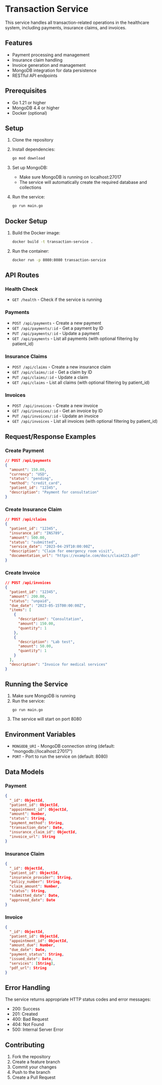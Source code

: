 # Transaction Service

This service handles all transaction-related operations in the healthcare system, including payments, insurance claims, and invoices.

## Features

- Payment processing and management
- Insurance claim handling
- Invoice generation and management
- MongoDB integration for data persistence
- RESTful API endpoints

## Prerequisites

- Go 1.21 or higher
- MongoDB 4.4 or higher
- Docker (optional)

## Setup

1. Clone the repository
2. Install dependencies:
   ```bash
   go mod download
   ```

3. Set up MongoDB:
   - Make sure MongoDB is running on localhost:27017
   - The service will automatically create the required database and collections

4. Run the service:
   ```bash
   go run main.go
   ```

## Docker Setup

1. Build the Docker image:
   ```bash
   docker build -t transaction-service .
   ```

2. Run the container:
   ```bash
   docker run -p 8080:8080 transaction-service
   ```

## API Routes

### Health Check
- `GET /health` - Check if the service is running

### Payments
- `POST /api/payments` - Create a new payment
- `GET /api/payments/:id` - Get a payment by ID
- `PUT /api/payments/:id` - Update a payment
- `GET /api/payments` - List all payments (with optional filtering by patient_id)

### Insurance Claims
- `POST /api/claims` - Create a new insurance claim
- `GET /api/claims/:id` - Get a claim by ID
- `PUT /api/claims/:id` - Update a claim
- `GET /api/claims` - List all claims (with optional filtering by patient_id)

### Invoices
- `POST /api/invoices` - Create a new invoice
- `GET /api/invoices/:id` - Get an invoice by ID
- `PUT /api/invoices/:id` - Update an invoice
- `GET /api/invoices` - List all invoices (with optional filtering by patient_id)

## Request/Response Examples

### Create Payment
```json
// POST /api/payments
{
  "amount": 150.00,
  "currency": "USD",
  "status": "pending",
  "method": "credit_card",
  "patient_id": "12345",
  "description": "Payment for consultation"
}
```

### Create Insurance Claim
```json
// POST /api/claims
{
  "patient_id": "12345",
  "insurance_id": "INS789",
  "amount": 500.00,
  "status": "submitted",
  "service_date": "2023-04-29T10:00:00Z",
  "description": "Claim for emergency room visit",
  "documentation_url": "https://example.com/docs/claim123.pdf"
}
```

### Create Invoice
```json
// POST /api/invoices
{
  "patient_id": "12345",
  "amount": 200.00,
  "status": "unpaid",
  "due_date": "2023-05-15T00:00:00Z",
  "items": [
    {
      "description": "Consultation",
      "amount": 150.00,
      "quantity": 1
    },
    {
      "description": "Lab test",
      "amount": 50.00,
      "quantity": 1
    }
  ],
  "description": "Invoice for medical services"
}
```

## Running the Service

1. Make sure MongoDB is running
2. Run the service:
   ```
   go run main.go
   ```
3. The service will start on port 8080

## Environment Variables

- `MONGODB_URI` - MongoDB connection string (default: "mongodb://localhost:27017")
- `PORT` - Port to run the service on (default: 8080)

## Data Models

### Payment
```json
{
  "_id": ObjectId,
  "patient_id": ObjectId,
  "appointment_id": ObjectId,
  "amount": Number,
  "status": String,
  "payment_method": String,
  "transaction_date": Date,
  "insurance_claim_id": ObjectId,
  "invoice_url": String
}
```

### Insurance Claim
```json
{
  "_id": ObjectId,
  "patient_id": ObjectId,
  "insurance_provider": String,
  "policy_number": String,
  "claim_amount": Number,
  "status": String,
  "submitted_date": Date,
  "approved_date": Date
}
```

### Invoice
```json
{
  "_id": ObjectId,
  "patient_id": ObjectId,
  "appointment_id": ObjectId,
  "amount_due": Number,
  "due_date": Date,
  "payment_status": String,
  "issued_date": Date,
  "services": [String],
  "pdf_url": String
}
```

## Error Handling

The service returns appropriate HTTP status codes and error messages:

- 200: Success
- 201: Created
- 400: Bad Request
- 404: Not Found
- 500: Internal Server Error

## Contributing

1. Fork the repository
2. Create a feature branch
3. Commit your changes
4. Push to the branch
5. Create a Pull Request 